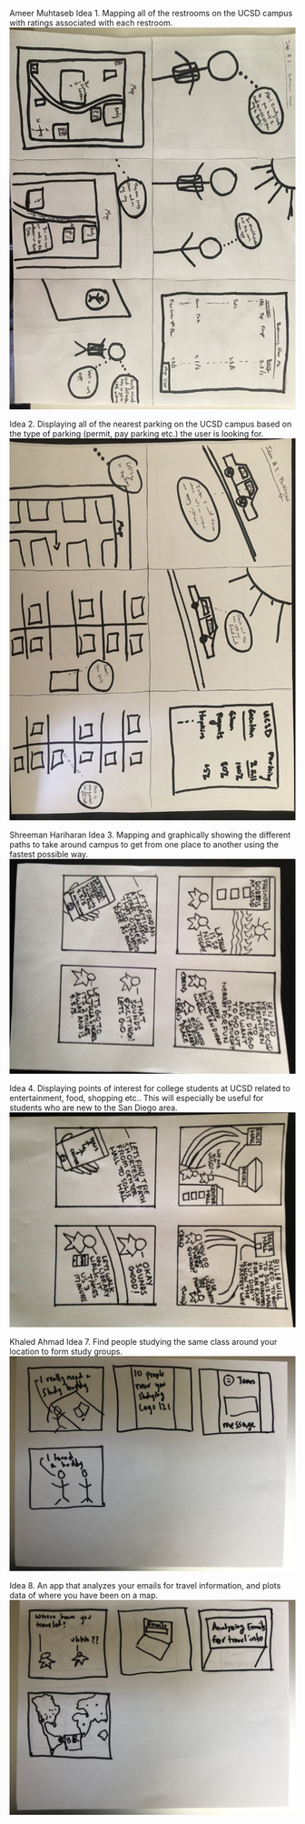 
Ameer Muhtaseb
Idea 1. Mapping all of the restrooms on the UCSD campus with ratings associated with each restroom.
![alt tag](https://github.com/ameezus/cogs121/blob/master/IMG_8481.jpg)

Idea 2. Displaying all of the nearest parking on the UCSD campus based on the type of parking (permit, pay parking etc.) the user is looking for.
![alt tag](https://github.com/ameezus/cogs121/blob/master/IMG_8482.jpg)

Shreeman Hariharan
Idea 3. Mapping and graphically showing the different paths to take around campus to get from one place to another using the fastest possible way.
![alt tag](https://github.com/ameezus/cogs121/blob/master/IMG_2966.JPG)

Idea 4. Displaying points of interest for college students at UCSD related to entertainment, food, shopping etc.. This will especially be useful for students who are new to the San Diego area.
![alt tag](https://github.com/ameezus/cogs121/blob/master/IMG_2964.JPG)


Khaled Ahmad
Idea 7. Find people studying the same class around your location to form study groups. 
![alt tag](https://github.com/ameezus/cogs121/blob/master/IMG_2352.jpg)

Idea 8. An app that analyzes your emails for travel information, and plots data of where you have been on a map. 
![alt tag](https://github.com/ameezus/cogs121/blob/master/IMG_2353.JPG)
